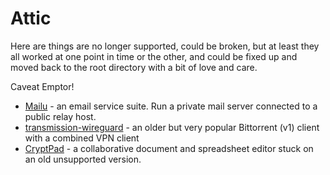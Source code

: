 # Attic

Here are things are no longer supported, could be broken, but at least
they all worked at one point in time or the other, and could be fixed
up and moved back to the root directory with a bit of love and care.

Caveat Emptor!


* [Mailu](mailu) - an email service suite. Run a private mail server connected to a public relay host.
* [transmission-wireguard](transmission-wireguard) - an older but very popular Bittorrent (v1) client with a combined VPN client
* [CryptPad](cryptpad) - a collaborative document and spreadsheet editor stuck on an old unsupported version.
